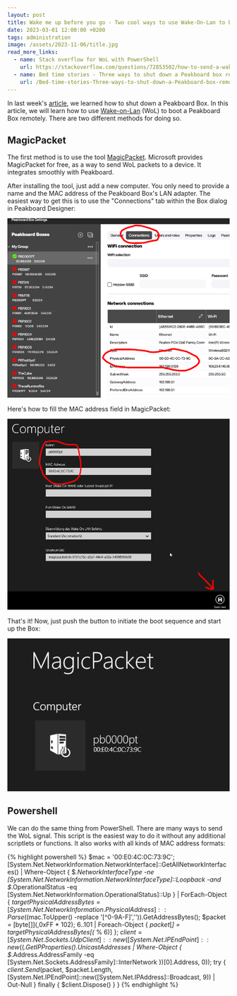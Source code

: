 ```yaml
---
layout: post
title: Wake me up before you go - Two cool ways to use Wake-On-Lan to boot a Peakboard Box
date: 2023-03-01 12:00:00 +0200
tags: administration
image: /assets/2023-11-06/title.jpg
read_more_links:
  - name: Stack overflow for WoL with PowerShell
    url: https://stackoverflow.com/questions/72853502/how-to-send-a-wake-on-lan-magic-packet-using-powershell
  - name: Bed time stories - Three ways to shut down a Peakboard box remotely
    url: /Bed-time-stories-Three-ways-to-shut-down-a-Peakboard-box-remotely.html
---
```


In last week's [article](/Bed-time-stories-Three-ways-to-shut-down-a-Peakboard-box-remotely.html), we learned how to shut down a Peakboard Box. In this article, we will learn how to use [Wake-on-Lan](https://en.wikipedia.org/wiki/Wake-on-LAN) (WoL) to boot a Peakboard Box remotely. There are two different methods for doing so.

## MagicPacket

The first method is to use the tool [MagicPacket](https://apps.microsoft.com/detail/magicpacket/9WZDNCRCW1MX?hl=de-de&gl=DE). Microsoft provides MagicPacket for free, as a way to send WoL packets to a device. It integrates smoothly with Peakboard.

After installing the tool, just add a new computer. You only need to provide a name and the MAC address of the Peakboard Box's LAN adapter. The easiest way to get this is to use the "Connections" tab within the Box dialog in Peakboard Designer:

![image](/assets/2023-11-06/005.png)

Here's how to fill the MAC address field in MagicPacket:

![image](/assets/2023-11-06/010.png)

That's it! Now, just push the button to initiate the boot sequence and start up the Box:

![image](/assets/2023-11-06/020.png)

## Powershell

We can do the same thing from PowerShell. There are many ways to send the WoL signal. This script is the easiest way to do it without any additional scriptlets or functions. It also works with all kinds of MAC address formats:

{% highlight powershell %}
$mac = '00:E0:4C:0C:73:9C'; 
[System.Net.NetworkInformation.NetworkInterface]::GetAllNetworkInterfaces() | Where-Object { $_.NetworkInterfaceType -ne [System.Net.NetworkInformation.NetworkInterfaceType]::Loopback -and $_.OperationalStatus -eq [System.Net.NetworkInformation.OperationalStatus]::Up } | ForEach-Object { $targetPhysicalAddressBytes = [System.Net.NetworkInformation.PhysicalAddress]::Parse(($mac.ToUpper() -replace '[^0-9A-F]','')).GetAddressBytes(); $packet = [byte[]](,0xFF * 102); 6..101 | Foreach-Object { $packet[$_] = $targetPhysicalAddressBytes[($_ % 6)] }; $client = [System.Net.Sockets.UdpClient]::new([System.Net.IPEndPoint]::new(($_.GetIPProperties().UnicastAddresses | Where-Object { $_.Address.AddressFamily -eq [System.Net.Sockets.AddressFamily]::InterNetwork })[0].Address, 0)); try { $client.Send($packet, $packet.Length,[System.Net.IPEndPoint]::new([System.Net.IPAddress]::Broadcast, 9)) | Out-Null } finally { $client.Dispose() } }
{% endhighlight %}





